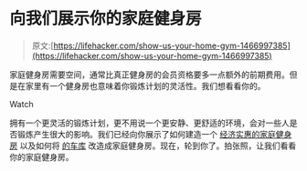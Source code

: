 # 向我们展示你的家庭健身房

> 原文:[https://lifehacker.com/show-us-your-home-gym-1466997385](https://lifehacker.com/show-us-your-home-gym-1466997385)

家庭健身房需要空间，通常比真正健身房的会员资格要多一点额外的前期费用。但是在家里有一个健身房也意味着你锻炼计划的灵活性。我们想看看你的。

Watch

拥有一个更灵活的锻炼计划，更不用说一个更安静、更舒适的环境，会对一些人是否锻炼产生很大的影响。我们已经向你展示了如何建造一个 [经济实惠的家庭健身房](https://lifehacker.com/get-buff-not-broke-how-to-build-a-budget-friendly-hom-1460079368) 以及如何将 [的车库](http://lifehacker.com/transform-your-garage-into-a-home-gym-1445659741) 改造成家庭健身房。现在，轮到你了。拍张照，让我们看看你的家庭健身房。